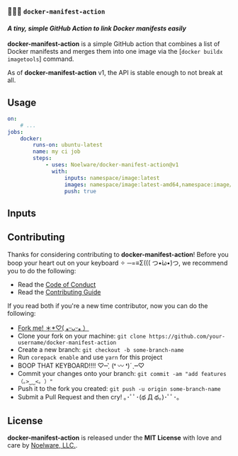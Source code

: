 ### 🐻‍❄️🐳 `docker-manifest-action`

#### _A tiny, simple GitHub Action to link Docker manifests easily_

**docker-manifest-action** is a simple GitHub action that combines a list of Docker manifests and merges them into one image via the [`docker buildx imagetools`] command.

As of **docker-manifest-action** v1, the API is stable enough to not break at all.

## Usage

```yaml
on:
    # ...
jobs:
    docker:
        runs-on: ubuntu-latest
        name: my ci job
        steps:
            - uses: Noelware/docker-manifest-action@v1
              with:
                  inputs: namespace/image:latest
                  images: namespace/image:latest-amd64,namespace:image/latest-arm64
                  push: true
```

## Inputs

<!-- GENERATE INPUT DOCUMENTATION: START -->

<!-- GENERATE INPUT DOCUMENTATION: END -->

## Contributing

Thanks for considering contributing to **docker-manifest-action**! Before you boop your heart out on your keyboard ✧ ─=≡Σ((( つ•̀ω•́)つ, we recommend you to do the following:

-   Read the [Code of Conduct](./.github/CODE_OF_CONDUCT.md)
-   Read the [Contributing Guide](./.github/CONTRIBUTING.md)

If you read both if you're a new time contributor, now you can do the following:

-   [Fork me! ＊\*♡( ⁎ᵕᴗᵕ⁎ ）](https://github.com/Noelware/docker-manifest-action/fork)
-   Clone your fork on your machine: `git clone https://github.com/your-username/docker-manifest-action`
-   Create a new branch: `git checkout -b some-branch-name`
-   Run `corepack enable` and use `yarn` for this project
-   BOOP THAT KEYBOARD!!!! ♡┉ˏ͛ (❛ 〰 ❛)ˊˎ┉♡
-   Commit your changes onto your branch: `git commit -am "add features （｡>‿‿<｡ ）"`
-   Push it to the fork you created: `git push -u origin some-branch-name`
-   Submit a Pull Request and then cry! ｡･ﾟﾟ･(థ Д థ。)･ﾟﾟ･｡

## License

**docker-manifest-action** is released under the **MIT License** with love and care by [Noelware, LLC.](https://noelware.org).
